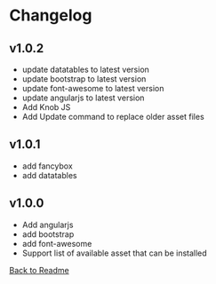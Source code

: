 # Changelog

## v1.0.2

- update datatables to latest version
- update bootstrap to latest version
- update font-awesome to latest version
- update angularjs to latest version
- Add Knob JS
- Add Update command to replace older asset files

## v1.0.1
- add fancybox
- add datatables

## v1.0.0
- Add angularjs
- add bootstrap
- add font-awesome
- Support list of available asset that can be installed


[Back to Readme](Readme.md)